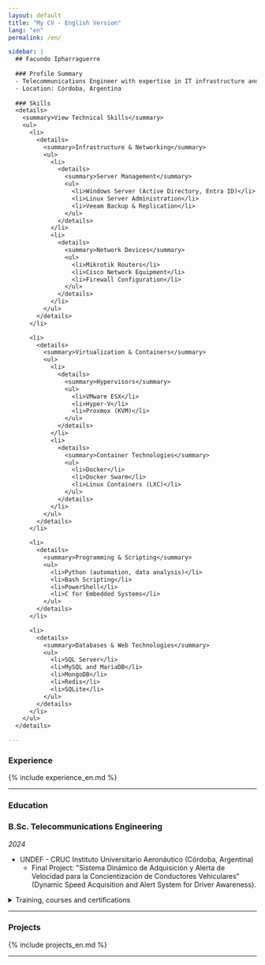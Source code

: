 ```yaml
---
layout: default
title: "My CV - English Version"
lang: "en"
permalink: /en/

sidebar: |
  ## Facundo Ipharraguerre
  
  ### Profile Summary 
  - Telecommunications Engineer with expertise in IT infrastructure and software development. 15+ years in Linux, Windows Server, cloud, networking, and automation. Skilled in security, agile methodologies, and virtualization. Experience working under an ISO 9001 quality management system. Fluent in Spanish (native) and conversational English.
  - Location: Córdoba, Argentina
  
  ### Skills
  <details>
    <summary>View Technical Skills</summary>
    <ul>
      <li>
        <details>
          <summary>Infrastructure & Networking</summary>
          <ul>
            <li>
              <details>
                <summary>Server Management</summary>
                <ul>
                  <li>Windows Server (Active Directory, Entra ID)</li>
                  <li>Linux Server Administration</li>
                  <li>Veeam Backup & Replication</li>
                </ul>
              </details>
            </li>
            <li>
              <details>
                <summary>Network Devices</summary>
                <ul>
                  <li>Mikrotik Routers</li>
                  <li>Cisco Network Equipment</li>
                  <li>Firewall Configuration</li>
                </ul>
              </details>
            </li>
          </ul>
        </details>
      </li>

      <li>
        <details>
          <summary>Virtualization & Containers</summary>
          <ul>
            <li>
              <details>
                <summary>Hypervisors</summary>
                <ul>
                  <li>VMware ESX</li>
                  <li>Hyper-V</li>
                  <li>Proxmox (KVM)</li>
                </ul>
              </details>
            </li>
            <li>
              <details>
                <summary>Container Technologies</summary>
                <ul>
                  <li>Docker</li>
                  <li>Docker Swarm</li>
                  <li>Linux Containers (LXC)</li>
                </ul>
              </details>
            </li>
          </ul>
        </details>
      </li>

      <li>
        <details>
          <summary>Programming & Scripting</summary>
          <ul>
            <li>Python (automation, data analysis)</li>
            <li>Bash Scripting</li>
            <li>PowerShell</li>
            <li>C for Embedded Systems</li>
          </ul>
        </details>
      </li>

      <li>
        <details>
          <summary>Databases & Web Technologies</summary>
          <ul>
            <li>SQL Server</li>
            <li>MySQL and MariaDB</li>
            <li>MongoDB</li>
            <li>Redis</li>
            <li>SQLite</li>
          </ul>
        </details>
      </li>
    </ul>
  </details>

---
```


  ### Experience
  {% include experience_en.md %}

---

  ### Education
  ### B.Sc. Telecommunications Engineering  
  *2024*  
  - UNDEF - CRUC Instituto Universitario Aeronáutico (Córdoba, Argentina)  
    - Final Project: "Sistema Dinámico de Adquisición y Alerta de Velocidad para la Concientización de Conductores Vehiculares" (Dynamic Speed Acquisition and Alert System for Driver Awareness).

<details>
    <summary>Training, courses and certifications</summary>
	{% include education_en.md %}
</details>

---

  ### Projects
  {% include projects_en.md %}

---